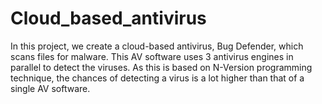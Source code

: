 # Cloud_based_antivirus
In this project, we create a cloud-based antivirus, Bug Defender, which scans files for malware. This AV software uses 3 antivirus engines in parallel to detect the viruses. As this is based on N-Version programming technique, the chances of detecting a virus is a lot higher than that of a single AV software. 
